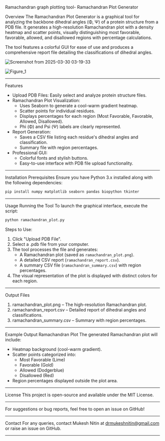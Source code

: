 Ramachandran graph plotting tool-
 Ramachandran Plot Generator

 Overview
The Ramachandran Plot Generator is a graphical tool for analyzing the backbone dihedral angles (Φ, Ψ) of a protein structure from a PDB file. It generates a high-resolution Ramachandran plot with a density heatmap and scatter points, visually distinguishing most favorable, favorable, allowed, and disallowed regions with percentage calculations.

The tool features a colorful GUI for ease of use and produces a comprehensive report file detailing the classifications of dihedral angles.


![Screenshot from 2025-03-30 03-19-33](https://github.com/user-attachments/assets/9b328187-0041-4fa2-b438-420c4f026c8c)

![Figure_1](https://github.com/user-attachments/assets/7bc6557a-6d04-4c12-a7c4-78f6c23e19a1)



---

 Features
- Upload PDB Files: Easily select and analyze protein structure files.
- Ramachandran Plot Visualization:
  - Uses Seaborn to generate a cool-warm gradient heatmap.
  - Scatter points for individual residues.
  - Displays percentages for each region (Most Favorable, Favorable, Allowed, Disallowed).
  - Phi (Φ) and Psi (Ψ) labels are clearly represented.
- Report Generation:
  - Saves a CSV file listing each residue's dihedral angles and classification.
  - Summary file with region percentages.
- Professional GUI:
  - Colorful fonts and stylish buttons.
  - Easy-to-use interface with PDB file upload functionality.

---

 Installation
 Prerequisites
Ensure you have Python 3.x installed along with the following dependencies:
```sh
pip install numpy matplotlib seaborn pandas biopython tkinter
```

---

 Usage
 Running the Tool
To launch the graphical interface, execute the script:
```sh
python ramachandran_plot.py
```
 Steps to Use:
1. Click "Upload PDB File".
2. Select a .pdb file from your computer.
3. The tool processes the file and generates:
   - A Ramachandran plot (saved as `ramachandran_plot.png`).
   - A detailed CSV report (`ramachandran_report.csv`).
   - A summary CSV file (`ramachandran_summary.csv`) with region percentages.
4. The visual representation of the plot is displayed with distinct colors for each region.

---

 Output Files
1. ramachandran_plot.png – The high-resolution Ramachandran plot.
2. ramachandran_report.csv – Detailed report of dihedral angles and classifications.
3. ramachandran_summary.csv – Summary with region percentages.

---

 Example Output
 Ramachandran Plot
The generated Ramachandran plot will include:
- Heatmap background (cool-warm gradient).
- Scatter points categorized into:
  - Most Favorable (Lime)
  - Favorable (Gold)
  - Allowed (Dodgerblue)
  - Disallowed (Red)
- Region percentages displayed outside the plot area.

---

 License
This project is open-source and available under the MIT License.

---
For suggestions or bug reports, feel free to open an issue on GitHub!

---

 Contact
For any queries, contact Mukesh Nitin at drmukeshnitin@gmail.com or raise an issue on GitHub.

---

